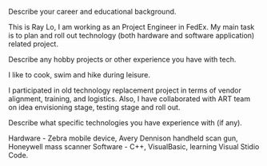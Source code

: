 Describe your career and educational background.

This is Ray Lo, I am working as an Project Engineer in FedEx. My main task is to plan and roll out technology (both hardware and software application) related project.


Describe any hobby projects or other experience you have with tech.

I like to cook, swim and hike during leisure.

I participated in old technology replacement project in terms of vendor alignment, training, and logistics. Also, I have collaborated with ART team on idea envisioning stage, testing stage and roll out.

Describe what specific technologies you have experience with (if any).

Hardware - Zebra mobile device, Avery Dennison handheld scan gun, Honeywell mass scanner
Software - C++, VisualBasic, learning Visual Stidio Code.
